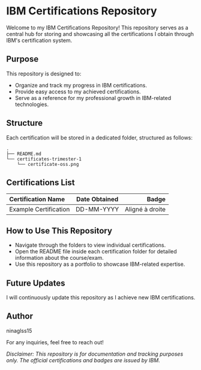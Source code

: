 # IBM Certifications Repository

Welcome to my IBM Certifications Repository! This repository serves as a central hub for storing and showcasing all the certifications I obtain through IBM's certification system.

## Purpose

This repository is designed to:

* Organize and track my progress in IBM certifications.
* Provide easy access to my achieved certifications.
* Serve as a reference for my professional growth in IBM-related technologies.

## Structure

Each certification will be stored in a dedicated folder, structured as follows:

```
.
├── README.md
└── certificates-trimester-1
    └── certificate-oss.png
```

## Certifications List

| Certification Name  | Date Obtained   | Badge |
| :--------------------- |:-------------------:| -----:|
| Example Certification  |   DD-MM-YYYY        |  Aligné à droite |



## How to Use This Repository

* Navigate through the folders to view individual certifications.
* Open the README file inside each certification folder for detailed information about the course/exam.
* Use this repository as a portfolio to showcase IBM-related expertise.


## Future Updates

I will continuously update this repository as I achieve new IBM certifications.


## Author

ninaglss15

For any inquiries, feel free to reach out!


_Disclaimer: This repository is for documentation and tracking purposes only. The official certifications and badges are issued by IBM._
